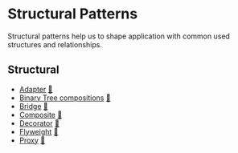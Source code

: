 # Structural Patterns

Structural patterns help us to shape application with common used structures and
relationships.

## Structural

 * [Adapter](adapter) [:notebook:](https://en.wikipedia.org/wiki/Adapter_pattern)
 * [Binary Tree compositions](binary-tree-compositions) [:notebook:](https://en.wikipedia.org/wiki/Binary_tree)
 * [Bridge](bridge) [:notebook:](https://en.wikipedia.org/wiki/Bridge_pattern)
 * [Composite](composite) [:notebook:](http://en.wikipedia.org/wiki/Composite_pattern)
 * [Decorator](decorator) [:notebook:](https://en.wikipedia.org/wiki/Decorator_pattern)
 * [Flyweight](flyweight) [:notebook:](https://en.wikipedia.org/wiki/Flyweight_pattern)
 * [Proxy](proxy) [:notebook:](https://en.wikipedia.org/wiki/Proxy_pattern)
